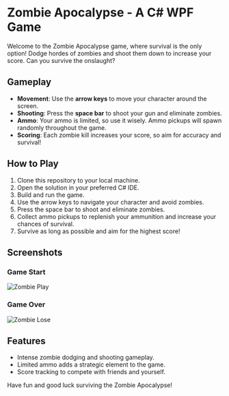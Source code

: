 # Zombie Apocalypse - A C# WPF Game

Welcome to the Zombie Apocalypse game, where survival is the only option! Dodge hordes of zombies and shoot them down to increase your score. Can you survive the onslaught?

## Gameplay

- **Movement**: Use the **arrow keys** to move your character around the screen.
- **Shooting**: Press the **space bar** to shoot your gun and eliminate zombies.
- **Ammo**: Your ammo is limited, so use it wisely. Ammo pickups will spawn randomly throughout the game.
- **Scoring**: Each zombie kill increases your score, so aim for accuracy and survival!

## How to Play

1. Clone this repository to your local machine.
2. Open the solution in your preferred C# IDE.
3. Build and run the game.
4. Use the arrow keys to navigate your character and avoid zombies.
5. Press the space bar to shoot and eliminate zombies.
6. Collect ammo pickups to replenish your ammunition and increase your chances of survival.
7. Survive as long as possible and aim for the highest score!

## Screenshots

### Game Start
![Zombie Play](https://github.com/BahaWilliams/LearningCSharp/assets/127644910/8b5cb19c-1449-4b38-b83f-e1a60dd6442d)

### Game Over
![Zombie Lose](https://github.com/BahaWilliams/LearningCSharp/assets/127644910/77d55712-6a0f-4d9f-b15d-1452a50255c8)

## Features

- Intense zombie dodging and shooting gameplay.
- Limited ammo adds a strategic element to the game.
- Score tracking to compete with friends and yourself.

Have fun and good luck surviving the Zombie Apocalypse!

